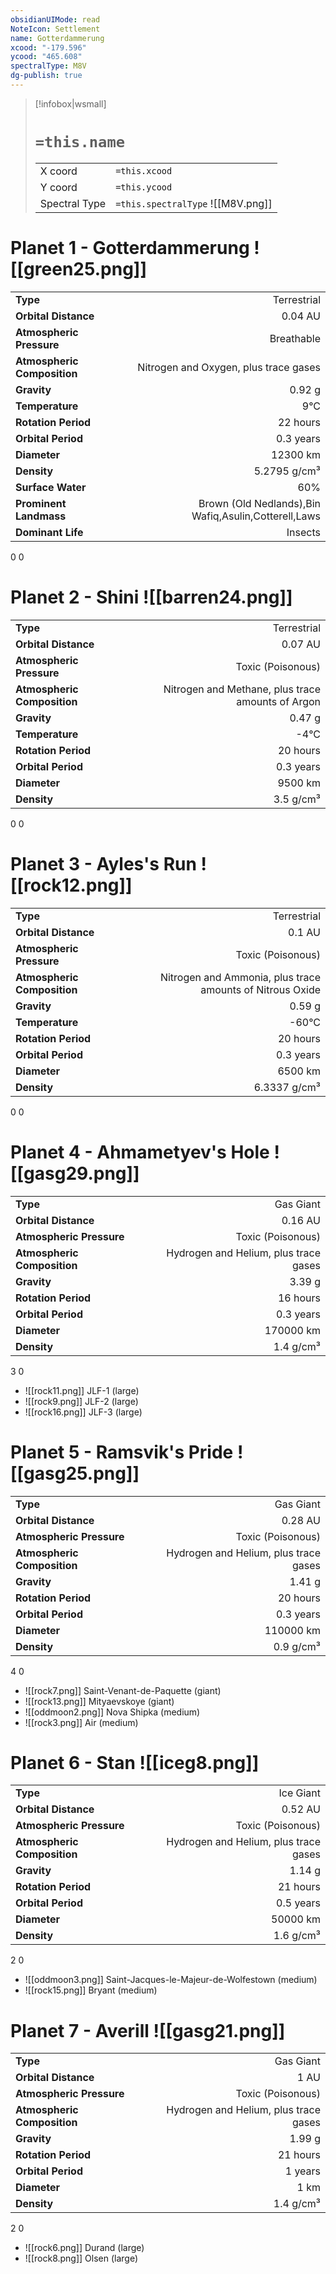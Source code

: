 ```yaml
---
obsidianUIMode: read
NoteIcon: Settlement
name: Gotterdammerung
xcood: "-179.596"
ycood: "465.608"
spectralType: M8V
dg-publish: true
---
```

> [!infobox|wsmall]
> # `=this.name`
> | | |
> | - | - |
> | X coord | `=this.xcood` |
> | Y coord| `=this.ycood` |
> | Spectral Type | `=this.spectralType` ![[M8V.png]] |

# Planet 1 - Gotterdammerung ![[green25.png]]
|                             |                           |
| --------------------------- | -------------------------:|
| **Type**                    |             Terrestrial |
| **Orbital Distance**        |   0.04 AU |
| **Atmospheric Pressure**    |       Breathable |
| **Atmospheric Composition** |      Nitrogen and Oxygen, plus trace gases |
| **Gravity**                 |        0.92 g |
| **Temperature**             |    9°C |
| **Rotation Period**         |  22 hours |
| **Orbital Period** | 0.3 years |
| **Diameter**                |      12300 km | 
| **Density**                 |    5.2795 g/cm³ |
| **Surface Water**           |           60% | 
| **Prominent Landmass**      |         Brown (Old Nedlands),Bin Wafiq,Asulin,Cotterell,Laws | 
| **Dominant Life**           |         Insects |



0
0



# Planet 2 - Shini ![[barren24.png]]
|                             |                           |
| --------------------------- | -------------------------:|
| **Type**                    |             Terrestrial |
| **Orbital Distance**        |   0.07 AU |
| **Atmospheric Pressure**    |       Toxic (Poisonous) |
| **Atmospheric Composition** |      Nitrogen and Methane, plus trace amounts of Argon |
| **Gravity**                 |        0.47 g |
| **Temperature**             |    -4°C |
| **Rotation Period**         |  20 hours |
| **Orbital Period** | 0.3 years |
| **Diameter**                |      9500 km | 
| **Density**                 |    3.5 g/cm³ |



0
0



# Planet 3 - Ayles's Run ![[rock12.png]]
|                             |                           |
| --------------------------- | -------------------------:|
| **Type**                    |             Terrestrial |
| **Orbital Distance**        |   0.1 AU |
| **Atmospheric Pressure**    |       Toxic (Poisonous) |
| **Atmospheric Composition** |      Nitrogen and Ammonia, plus trace amounts of Nitrous Oxide |
| **Gravity**                 |        0.59 g |
| **Temperature**             |    -60°C |
| **Rotation Period**         |  20 hours |
| **Orbital Period** | 0.3 years |
| **Diameter**                |      6500 km | 
| **Density**                 |    6.3337 g/cm³ |



0
0



# Planet 4 - Ahmametyev's Hole ![[gasg29.png]]
|                             |                           |
| --------------------------- | -------------------------:|
| **Type**                    |             Gas Giant |
| **Orbital Distance**        |   0.16 AU |
| **Atmospheric Pressure**    |       Toxic (Poisonous) |
| **Atmospheric Composition** |      Hydrogen and Helium, plus trace gases |
| **Gravity**                 |        3.39 g |
| **Rotation Period**         |  16 hours |
| **Orbital Period** | 0.3 years |
| **Diameter**                |      170000 km | 
| **Density**                 |    1.4 g/cm³ |



3
0

- ![[rock11.png]] JLF-1 (large)
- ![[rock9.png]] JLF-2 (large)
- ![[rock16.png]] JLF-3 (large)


# Planet 5 - Ramsvik's Pride ![[gasg25.png]]
|                             |                           |
| --------------------------- | -------------------------:|
| **Type**                    |             Gas Giant |
| **Orbital Distance**        |   0.28 AU |
| **Atmospheric Pressure**    |       Toxic (Poisonous) |
| **Atmospheric Composition** |      Hydrogen and Helium, plus trace gases |
| **Gravity**                 |        1.41 g |
| **Rotation Period**         |  20 hours |
| **Orbital Period** | 0.3 years |
| **Diameter**                |      110000 km | 
| **Density**                 |    0.9 g/cm³ |



4
0

- ![[rock7.png]] Saint-Venant-de-Paquette (giant)
- ![[rock13.png]] Mityaevskoye (giant)
- ![[oddmoon2.png]] Nova Shipka (medium)
- ![[rock3.png]] Air (medium)


# Planet 6 - Stan ![[iceg8.png]]
|                             |                           |
| --------------------------- | -------------------------:|
| **Type**                    |             Ice Giant |
| **Orbital Distance**        |   0.52 AU |
| **Atmospheric Pressure**    |       Toxic (Poisonous) |
| **Atmospheric Composition** |      Hydrogen and Helium, plus trace gases |
| **Gravity**                 |        1.14 g |
| **Rotation Period**         |  21 hours |
| **Orbital Period** | 0.5 years |
| **Diameter**                |      50000 km | 
| **Density**                 |    1.6 g/cm³ |



2
0

- ![[oddmoon3.png]] Saint-Jacques-le-Majeur-de-Wolfestown (medium)
- ![[rock15.png]] Bryant (medium)


# Planet 7 - Averill ![[gasg21.png]]
|                             |                           |
| --------------------------- | -------------------------:|
| **Type**                    |             Gas Giant |
| **Orbital Distance**        |   1 AU |
| **Atmospheric Pressure**    |       Toxic (Poisonous) |
| **Atmospheric Composition** |      Hydrogen and Helium, plus trace gases |
| **Gravity**                 |        1.99 g |
| **Rotation Period**         |  21 hours |
| **Orbital Period** | 1 years |
| **Diameter**                |      1 km | 
| **Density**                 |    1.4 g/cm³ |



2
0

- ![[rock6.png]] Durand (large)
- ![[rock8.png]] Olsen (large)


